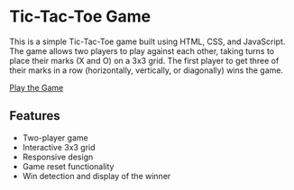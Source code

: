 
# Tic-Tac-Toe Game

This is a simple Tic-Tac-Toe game built using HTML, CSS, and JavaScript. The game allows two players to play against each other, taking turns to place their marks (X and O) on a 3x3 grid. The first player to get three of their marks in a row (horizontally, vertically, or diagonally) wins the game.

[Play the Game](https://navneetsingh04.github.io/TicTacToe/)
## Features

- Two-player game
- Interactive 3x3 grid
- Responsive design
- Game reset functionality
- Win detection and display of the winner
